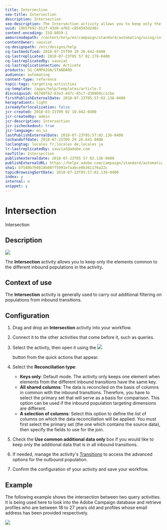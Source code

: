 ```yaml
---
title: Intersection
seo-title: Intersection
description: Intersection
seo-description: The Intersection activity allows you to keep only the elements common to the different inbound populations in the activity.
uuid: 19b5f692-812f-43d0-af65-c854543d248c
content-encoding: ISO-8859-1
aemsrcnodepath: /content/help/en/campaign/standard/automating/using/intersection
contentOwner: sauviat
cq-designpath: /etc/designs/help
cq-lastmodified: 2018-07-25T09 29 26.642-0400
cq-lastreplicated: 2018-07-23T05 57 02.178-0400
cq-lastreplicatedby: sauviat
cq-lastreplicationaction: Activate
products: SG_CAMPAIGN/STANDARD
audience: automating
content-type: reference
topic-tags: targeting-activities
cq-template: /apps/help/templates/article-3
discoiquuid: 66748f02-83a3-4d7c-85c7-d389b9cc1cbe
firstPublishExternalDate: 2018-07-23T05:57:02.136-0400
herogradient: light
isreadyforlocalization: false
jcr-created: 2018-03-15T09 02 10.042-0400
jcr-createdby: admin
jcr-description: Intersection
jcr-ischeckedout: true
jcr-language: en_us
lastPublishExternalDate: 2018-07-23T05:57:02.136-0400
lochandoffdate: 2018-07-25T09 29 26.641-0400
loclangtag: locales fr;locales de;locales ja
lr-lastreplicatedby: sauviat@adobe.com
navTitle: Intersection
publishexternaldate: 2018-07-23T05 57 02.136-0400
publishExternalURL: https://helpx.adobe.com/campaign/standard/automating/using/intersection.html
sha1: bf540b794818b08ff5991e7aabce0b361176a22c
topicBrowsingSortDate: 2018-07-23T05:57:02.136-0400
index: y
internal: n
snippet: y
---
```


# Intersection

Intersection

## Description

![](assets/intersection.png)

The **Intersection** activity allows you to keep only the elements common to the different inbound populations in the activity.

## Context of use

The **Intersection** activity is generally used to carry out additional filtering on populations from inbound transitions.

## Configuration

1. Drag and drop an **Intersection** activity into your workflow.
1. Connect it to the other activities that come before it, such as queries.
1. Select the activity, then open it using the  ![](assets/edit_darkgrey-24px.png)

   button from the quick actions that appear.
1. Select the **Reconciliation type**:

    * **Keys only**: Default mode. The activity only keeps one element when elements from the different inbound transitions have the same key.
    * **All shared columns**: The data is reconciled on the basis of columns in common with the inbound transitions. Therefore, you have to select the primary set that will serve as a basis for comparison. This option can be used if the inbound population targeting dimensions are different.
    * **A selection of columns**: Select this option to define the list of columns on which the data reconciliation will be applied. You must first select the primary set (the one which contains the source data), then specify the fields to use for the join.

1. Check the **Use common additional data only** box if you would like to keep only the additional data that is in all inbound transitions.
1. If needed, manage the activity's [Transitions](../../automating/using/executing-a-workflow.md#managing-an-activity-s-outbound-transitions) to access the advanced options for the outbound population.
1. Confirm the configuration of your activity and save your workflow.

## Example

The following example shows the intersection between two query activities. It is being used here to look into the Adobe Campaign database and retrieve profiles who are between 18 to 27 years old and profiles whose email address has been provided respectively.

![](assets/wkf_intersection_example.png)

